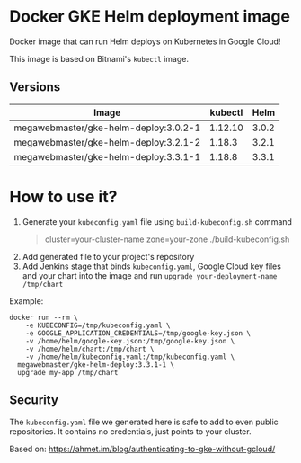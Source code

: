 # Docker GKE Helm deployment image

Docker image that can run Helm deploys on Kubernetes in Google Cloud!

This image is based on Bitnami's `kubectl` image.

## Versions

Image                                 | kubectl | Helm  
------------------------------------- | ------- | -----
megawebmaster/gke-helm-deploy:3.0.2-1 | 1.12.10 | 3.0.2
megawebmaster/gke-helm-deploy:3.2.1-2 | 1.18.3  | 3.2.1
megawebmaster/gke-helm-deploy:3.3.1-1 | 1.18.8  | 3.3.1

# How to use it?

1. Generate your `kubeconfig.yaml` file using `build-kubeconfig.sh` command
    > cluster=your-cluster-name zone=your-zone ./build-kubeconfig.sh
2. Add generated file to your project's repository
3. Add Jenkins stage that binds `kubeconfig.yaml`, Google Cloud key files and your chart 
into the image and run `upgrade your-deployment-name /tmp/chart`

Example:

```
docker run --rm \
    -e KUBECONFIG=/tmp/kubeconfig.yaml \
    -e GOOGLE_APPLICATION_CREDENTIALS=/tmp/google-key.json \
    -v /home/helm/google-key.json:/tmp/google-key.json \
    -v /home/helm/chart:/tmp/chart \
    -v /home/helm/kubeconfig.yaml:/tmp/kubeconfig.yaml \
  megawebmaster/gke-helm-deploy:3.3.1-1 \
  upgrade my-app /tmp/chart
``` 

## Security

The `kubeconfig.yaml` file we generated here is safe to add to even public repositories.
It contains no credentials, just points to your cluster.

Based on: https://ahmet.im/blog/authenticating-to-gke-without-gcloud/
